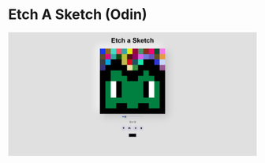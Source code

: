 # Etch A Sketch (Odin)


![Screenshot](https://raw.githubusercontent.com/Mizuw/odin-etch-a-sketch/main/assets/README/screenshot.png?token=GHSAT0AAAAAACCB2HDVKK2OMXDFAL4JJJUYZHYZ7LA)